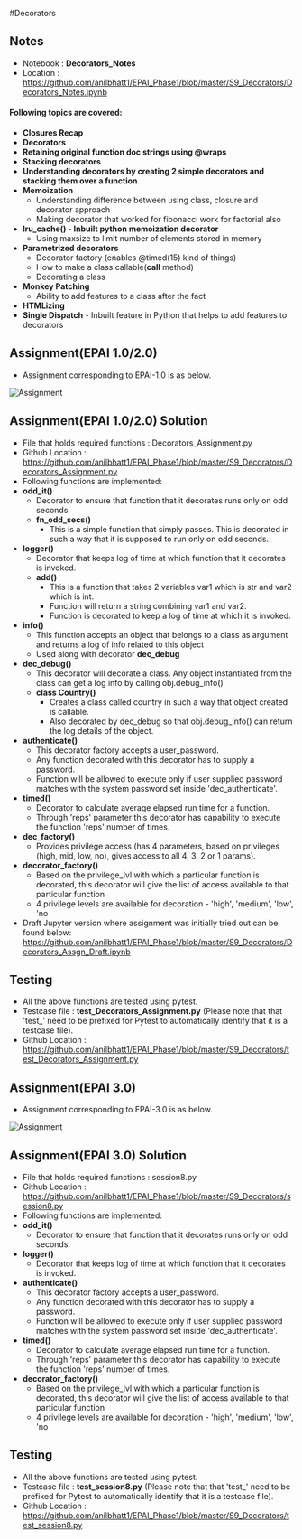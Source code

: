 #Decorators

## Notes

- Notebook : **Decorators_Notes**
- Location : https://github.com/anilbhatt1/EPAI_Phase1/blob/master/S9_Decorators/Decorators_Notes.ipynb
#### Following topics are covered:
- **Closures Recap**
- **Decorators**
- **Retaining original function doc strings using @wraps**
- **Stacking decorators**
- **Understanding decorators by creating 2 simple decorators and stacking them over a function**
- **Memoization**
    - Understanding difference between using class, closure and decorator approach
    - Making decorator that worked for fibonacci work for factorial also
- **lru_cache() - Inbuilt python memoization decorator**
    - Using maxsize to limit number of elements stored in memory
- **Parametrized decorators**
    - Decorator factory (enables @timed(15) kind of things)
    - How to make a class callable(**call** method)
    - Decorating a class
- **Monkey Patching**
    - Ability to add features to a class after the fact
- **HTMLizing**
- **Single Dispatch** - Inbuilt feature in Python that helps to add features to decorators
    
## Assignment(EPAI 1.0/2.0)

- Assignment corresponding to EPAI-1.0 is as below.

![Assignment]()

## Assignment(EPAI 1.0/2.0) Solution

- File that holds required functions : Decorators_Assignment.py
- Github Location : https://github.com/anilbhatt1/EPAI_Phase1/blob/master/S9_Decorators/Decorators_Assignment.py
- Following functions are implemented:
- **odd_it()**
    - Decorator to ensure that function that it decorates runs only on odd seconds.
    - **fn_odd_secs()**
        - This is a simple function that simply passes. This is decorated in such a way that it is supposed to run only on odd seconds.
- **logger()**
    - Decorator that keeps log of time at which function that it decorates is invoked.
    - **add()**
        - This is a function that takes 2 variables var1 which is str and var2 which is int.
        - Function will return a string combining var1 and var2.
        - Function is decorated to keep a log of time at which it is invoked.
- **info()**
    - This function accepts an object that belongs to a class as argument and returns a log of info related to this object
    - Used along with decorator **dec_debug**
- **dec_debug()**
    - This decorator will decorate a class. Any object instantiated from the class can get a log info by calling obj.debug_info()
    - **class Country()**
        - Creates a class called country in such a way that object created is callable.
        - Also decorated by dec_debug so that obj.debug_info() can return the log details of the object.
- **authenticate()**
    - This decorator factory accepts a user_password.
    - Any function decorated with this decorator has to supply a password.
    - Function will be allowed to execute only if user supplied password matches with the system password set inside  'dec_authenticate'.
- **timed()**
    - Decorator to calculate average elapsed run time for a function.
    - Through 'reps' parameter this decorator has capability to execute the function 'reps' number of times.
- **dec_factory()**
    - Provides privilege access (has 4 parameters, based on privileges (high, mid, low, no), gives access to all 4, 3, 2 or 1 params).
- **decorator_factory()**
    - Based on the privilege_lvl with which a particular function is decorated, this decorator will give the list of access available to that particular function
    - 4 privilege levels are available for decoration - 'high', 'medium', 'low', 'no
- Draft Jupyter version where assignment was initially tried out can be found below:
https://github.com/anilbhatt1/EPAI_Phase1/blob/master/S9_Decorators/Decorators_Assgn_Draft.ipynb

## Testing
- All the above functions are tested using pytest.
- Testcase file : **test_Decorators_Assignment.py** (Please note that that 'test_' need to be prefixed for Pytest to automatically identify that it is a testcase file).
- Github Location : https://github.com/anilbhatt1/EPAI_Phase1/blob/master/S9_Decorators/test_Decorators_Assignment.py

## Assignment(EPAI 3.0)

- Assignment corresponding to EPAI-3.0 is as below.

![Assignment]()

## Assignment(EPAI 3.0) Solution

- File that holds required functions : session8.py
- Github Location : https://github.com/anilbhatt1/EPAI_Phase1/blob/master/S9_Decorators/session8.py
- Following functions are implemented:
- **odd_it()**
    - Decorator to ensure that function that it decorates runs only on odd seconds.
- **logger()**
    - Decorator that keeps log of time at which function that it decorates is invoked.
- **authenticate()**
    - This decorator factory accepts a user_password.
    - Any function decorated with this decorator has to supply a password.
    - Function will be allowed to execute only if user supplied password matches with the system password set inside  'dec_authenticate'.
- **timed()**
    - Decorator to calculate average elapsed run time for a function.
    - Through 'reps' parameter this decorator has capability to execute the function 'reps' number of times.
- **decorator_factory()**
    - Based on the privilege_lvl with which a particular function is decorated, this decorator will give the list of access available to that particular function
    - 4 privilege levels are available for decoration - 'high', 'medium', 'low', 'no

## Testing
- All the above functions are tested using pytest.
- Testcase file : **test_session8.py** (Please note that that 'test_' need to be prefixed for Pytest to automatically identify that it is a testcase file).
- Github Location : https://github.com/anilbhatt1/EPAI_Phase1/blob/master/S9_Decorators/test_session8.py